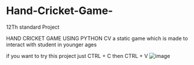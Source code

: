 # Hand-Cricket-Game-


12Th standard Project

HAND CRICKET GAME USING PYTHON CV a static game which is made to interact with student in younger ages

if you want to try this project just CTRL + C then CTRL + V
![image](https://github.com/goo-cool/Hand-Cricket-Game-/assets/171398067/1f62428d-7b43-4006-a183-725cce41eb9b)
